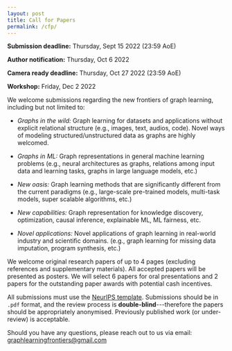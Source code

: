 ```yaml
---
layout: post
title: Call for Papers
permalink: /cfp/
---
```


**Submission deadline:** Thursday, Sept 15 2022 (23:59 AoE)<br> 

**Author notification:** Thursday, Oct 6 2022

**Camera ready deadline:** Thursday, Oct 27 2022 (23:59 AoE)

**Workshop:** Friday, Dec 2 2022<br>


We welcome submissions regarding the new frontiers of graph learning, including but not limited to:
- *Graphs in the wild:* Graph learning for datasets and applications without explicit relational structure (e.g., images, text, audios, code). Novel ways of modeling structured/unstructured data as graphs are highly welcomed.

- *Graphs in ML:* Graph representations in general machine learning problems (e.g., neural architectures as graphs, relations among input data and learning tasks, graphs in large language models, etc.)

- *New oasis:* Graph learning methods that are significantly different from the current paradigms (e.g., large-scale pre-trained models, multi-task models, super scalable algorithms, etc.)

- *New capabilities:* Graph representation for knowledge discovery, optimization, causal inference, explainable ML, ML fairness, etc.

- *Novel applications:* Novel applications of graph learning in real-world industry and scientific domains. (e.g., graph learning for missing data imputation, program synthesis, etc.) 




We welcome original research papers of up to 4 pages (excluding references and supplementary materials). 
All accepted papers will be presented as posters. We will select 6 papers for oral presentations and 2 papers for the outstanding paper awards with potential cash incentives.

All submissions must use the [NeurIPS template](https://nips.cc/Conferences/2022/PaperInformation/StyleFiles). Submissions should be in `.pdf` format, and the review process is **double-blind**---therefore the papers should be appropriately anonymised. Previously published work (or under-review) is acceptable.

Should you have any questions, please reach out to us via email:<br>
[graphlearningfrontiers@gmail.com
](mailto:graphlearningfrontiers@gmail.com)
